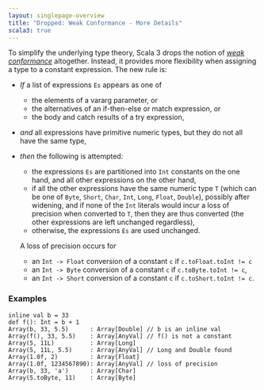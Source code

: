 ```yaml
---
layout: singlepage-overview
title: "Dropped: Weak Conformance - More Details"
scala3: true
---
```


<!-- THIS FILE HAS BEEN GENERATED BY SCALADOC PREPROCESSOR.
    The whole process of generation the docs can be found under this README: https://github.com/lampepfl/dotty/blob/master/docs/README.md
    The source file can be found here https://github.com/lampepfl/dotty/edit/master/docs/docs/reference/dropped-features/weak-conformance-spec.md
    NOTE THAT ANY CHANGES TO THIS FILE WILL BE OVERRIDEN BY PREPROCESSOR.
-->

To simplify the underlying type theory, Scala 3 drops the notion of
[*weak conformance*](https://www.scala-lang.org/files/archive/spec/2.13/03-types.html#weak-conformance)
altogether. Instead, it provides more flexibility when
assigning a type to a constant expression. The new rule is:

- *If* a list of expressions `Es` appears as one of

  - the elements of a vararg parameter, or
  - the alternatives of an if-then-else or match expression, or
  - the body and catch results of a try expression,
- *and* all expressions have primitive numeric types, but they do not
  all have the same type,

- *then* the following is attempted:

  - the expressions `Es` are partitioned into `Int` constants on the
    one hand, and all other expressions on the other hand,
  - if all the other expressions have the same numeric type `T`
    (which can be one of `Byte`, `Short`, `Char`, `Int`, `Long`, `Float`,
    `Double`), possibly after widening, and if none of the `Int`
    literals would incur a loss of precision when converted to `T`,
    then they are thus converted (the other expressions are left
    unchanged regardless),
  - otherwise, the expressions `Es` are used unchanged.

  A loss of precision occurs for

  - an `Int -> Float` conversion of a constant
    `c` if `c.toFloat.toInt != c`
  - an `Int -> Byte` conversion of a constant
    `c` if `c.toByte.toInt != c`,
  - an `Int -> Short` conversion of a constant
    `c` if `c.toShort.toInt != c`.

### Examples

<div class="snippet" scala-snippet ><div class="buttons"></div><pre><code class="language-scala"><span id="0" class="" >inline val b = 33
</span><span id="1" class="" >def f(): Int = b + 1
</span><span id="2" class="" >Array(b, 33, 5.5)      : Array[Double] // b is an inline val
</span><span id="3" class="" >Array(f(), 33, 5.5)    : Array[AnyVal] // f() is not a constant
</span><span id="4" class="" >Array(5, 11L)          : Array[Long]
</span><span id="5" class="" >Array(5, 11L, 5.5)     : Array[AnyVal] // Long and Double found
</span><span id="6" class="" >Array(1.0f, 2)         : Array[Float]
</span><span id="7" class="" >Array(1.0f, 1234567890): Array[AnyVal] // loss of precision
</span><span id="8" class="" >Array(b, 33, &apos;a&apos;)      : Array[Char]
</span><span id="9" class="" >Array(5.toByte, 11)    : Array[Byte]
</span></code></pre></div>
